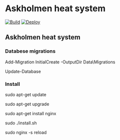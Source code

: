 # Askholmen heat system
[![Build](https://github.com/mickew/aheat/actions/workflows/build.yml/badge.svg)](https://github.com/mickew/aheat/actions/workflows/build.yml)
[![Deploy](https://github.com/mickew/aheat/actions/workflows/deploy.yml/badge.svg)](https://github.com/mickew/aheat/actions/workflows/deploy.yml)
## Askholmen heat system

### Databese migrations

Add-Migration InitialCreate -OutputDir Data\Migrations

Update-Database

### Install
sudo apt-get update

sudo apt-get upgrade

sudo apt-get install nginx

sudo ./install.sh

sudo nginx -s reload
